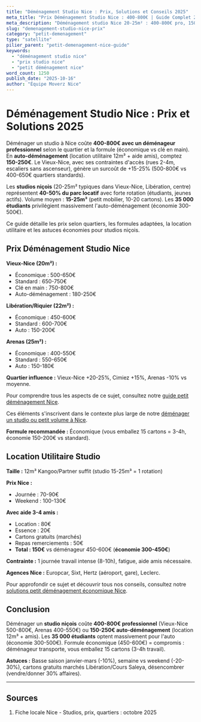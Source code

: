 ```yaml
---
title: "Déménagement Studio Nice : Prix, Solutions et Conseils 2025"
meta_title: "Prix Déménagement Studio Nice : 400-800€ | Guide Complet 2025"
meta_description: "Déménagement studio Nice 20-25m² : 400-800€ pro, 150-250€ location utilitaire. Vieux-Nice 500-800€. Formules, quartiers, astuces. Guide."
slug: "demenagement-studio-nice-prix"
category: "petit-demenagement"
type: "satellite"
pilier_parent: "petit-demenagement-nice-guide"
keywords:
  - "déménagement studio nice"
  - "prix studio nice"
  - "petit déménagement nice"
word_count: 1250
publish_date: "2025-10-16"
author: "Équipe Moverz Nice"
---
```


# Déménagement Studio Nice : Prix et Solutions 2025

Déménager un studio à Nice coûte **400-800€ avec un déménageur professionnel** selon le quartier et la formule (économique vs clé en main). En **auto-déménagement** (location utilitaire 12m³ + aide amis), comptez **150-250€**. Le Vieux-Nice, avec ses contraintes d'accès (rues 2-4m, escaliers sans ascenseur), génère un surcoût de +15-25% (500-800€ vs 400-650€ quartiers standards).

Les **studios niçois** (20-25m² typiques dans Vieux-Nice, Libération, centre) représentent **40-50% du parc locatif** avec forte rotation (étudiants, jeunes actifs). Volume moyen : **15-25m³** (petit mobilier, 10-20 cartons). Les **35 000 étudiants** privilégient massivement l'auto-déménagement (économie 300-500€).

Ce guide détaille les prix selon quartiers, les formules adaptées, la location utilitaire et les astuces économies pour studios niçois.

## Prix Déménagement Studio Nice

**Vieux-Nice (20m²) :**
- Économique : 500-650€
- Standard : 650-750€
- Clé en main : 750-800€
- Auto-déménagement : 180-250€

**Libération/Riquier (22m²) :**
- Économique : 450-600€
- Standard : 600-700€
- Auto : 150-200€

**Arenas (25m²) :**
- Économique : 400-550€
- Standard : 550-650€
- Auto : 150-180€

**Quartier influence :** Vieux-Nice +20-25%, Cimiez +15%, Arenas -10% vs moyenne.

Pour comprendre tous les aspects de ce sujet, consultez notre [guide petit déménagement Nice](/blog/petit-demenagement/petit-demenagement-nice-guide).


Ces éléments s'inscrivent dans le contexte plus large de notre [déménager un studio ou petit volume à Nice](/blog/petit-demenagement/petit-demenagement-nice-guide).


**Formule recommandée :** Économique (vous emballez 15 cartons = 3-4h, économie 150-200€ vs standard).

## Location Utilitaire Studio

**Taille :** 12m³ Kangoo/Partner suffit (studio 15-25m³ = 1 rotation)

**Prix Nice :**
- Journée : 70-90€
- Weekend : 100-130€

**Avec aide 3-4 amis :**
- Location : 80€
- Essence : 20€
- Cartons gratuits (marchés)
- Repas remerciements : 50€
- **Total : 150€** vs déménageur 450-600€ (**économie 300-450€**)

**Contrainte :** 1 journée travail intense (8-10h), fatigue, aide amis nécessaire.

**Agences Nice :** Europcar, Sixt, Hertz (aéroport, gare), Leclerc.


Pour approfondir ce sujet et découvrir tous nos conseils, consultez notre [solutions petit déménagement économique Nice](/blog/petit-demenagement/petit-demenagement-nice-guide).

## Conclusion

Déménager un **studio niçois** coûte **400-800€ professionnel** (Vieux-Nice 500-800€, Arenas 400-550€) ou **150-250€ auto-déménagement** (location 12m³ + amis). Les **35 000 étudiants** optent massivement pour l'auto (économie 300-500€). Formule économique (450-600€) = compromis : déménageur transporte, vous emballez 15 cartons (3-4h travail).

**Astuces :** Basse saison janvier-mars (-10%), semaine vs weekend (-20-30%), cartons gratuits marchés Libération/Cours Saleya, désencombrer (vendre/donner 30% affaires).

---

## Sources

1. Fiche locale Nice - Studios, prix, quartiers : octobre 2025


